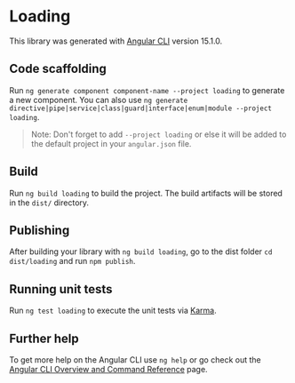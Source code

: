 # Loading

This library was generated with [Angular CLI](https://github.com/angular/angular-cli) version 15.1.0.

## Code scaffolding

Run `ng generate component component-name --project loading` to generate a new component. You can also use `ng generate directive|pipe|service|class|guard|interface|enum|module --project loading`.
> Note: Don't forget to add `--project loading` or else it will be added to the default project in your `angular.json` file. 

## Build

Run `ng build loading` to build the project. The build artifacts will be stored in the `dist/` directory.

## Publishing

After building your library with `ng build loading`, go to the dist folder `cd dist/loading` and run `npm publish`.

## Running unit tests

Run `ng test loading` to execute the unit tests via [Karma](https://karma-runner.github.io).

## Further help

To get more help on the Angular CLI use `ng help` or go check out the [Angular CLI Overview and Command Reference](https://angular.io/cli) page.
